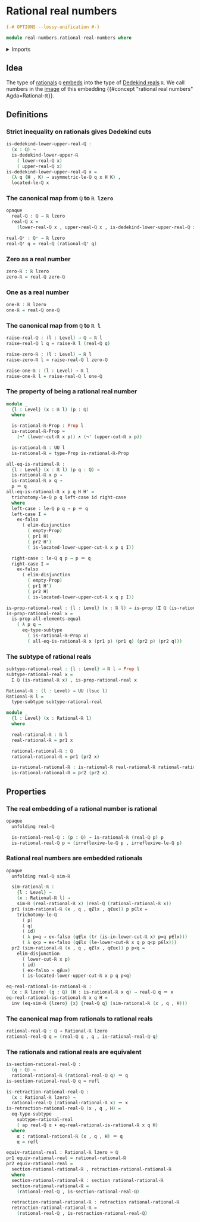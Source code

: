 # Rational real numbers

```agda
{-# OPTIONS --lossy-unification #-}

module real-numbers.rational-real-numbers where
```

<details><summary>Imports</summary>

```agda
open import elementary-number-theory.inequality-rational-numbers
open import elementary-number-theory.positive-rational-numbers
open import elementary-number-theory.rational-numbers
open import elementary-number-theory.strict-inequality-rational-numbers

open import foundation.action-on-identifications-functions
open import foundation.cartesian-product-types
open import foundation.conjunction
open import foundation.dependent-pair-types
open import foundation.disjunction
open import foundation.embeddings
open import foundation.empty-types
open import foundation.equivalences
open import foundation.existential-quantification
open import foundation.function-types
open import foundation.homotopies
open import foundation.identity-types
open import foundation.logical-equivalences
open import foundation.negation
open import foundation.propositional-truncations
open import foundation.propositions
open import foundation.retractions
open import foundation.sections
open import foundation.subtypes
open import foundation.transport-along-identifications
open import foundation.universe-levels

open import logic.functoriality-existential-quantification

open import real-numbers.dedekind-real-numbers
open import real-numbers.lower-dedekind-real-numbers
open import real-numbers.raising-universe-levels-real-numbers
open import real-numbers.rational-lower-dedekind-real-numbers
open import real-numbers.rational-upper-dedekind-real-numbers
open import real-numbers.similarity-real-numbers
open import real-numbers.upper-dedekind-real-numbers
```

</details>

## Idea

The type of [rationals](elementary-number-theory.rational-numbers.md) `ℚ`
[embeds](foundation-core.embeddings.md) into the type of
[Dedekind reals](real-numbers.dedekind-real-numbers.md) `ℝ`. We call numbers in
the [image](foundation.images.md) of this embedding
{{#concept "rational real numbers" Agda=Rational-ℝ}}.

## Definitions

### Strict inequality on rationals gives Dedekind cuts

```agda
is-dedekind-lower-upper-real-ℚ :
  (x : ℚ) →
  is-dedekind-lower-upper-ℝ
    ( lower-real-ℚ x)
    ( upper-real-ℚ x)
is-dedekind-lower-upper-real-ℚ x =
  (λ q (H , K) → asymmetric-le-ℚ q x H K) ,
  located-le-ℚ x
```

### The canonical map from `ℚ` to `ℝ lzero`

```agda
opaque
  real-ℚ : ℚ → ℝ lzero
  real-ℚ x =
    (lower-real-ℚ x , upper-real-ℚ x , is-dedekind-lower-upper-real-ℚ x)

real-ℚ⁺ : ℚ⁺ → ℝ lzero
real-ℚ⁺ q = real-ℚ (rational-ℚ⁺ q)
```

### Zero as a real number

```agda
zero-ℝ : ℝ lzero
zero-ℝ = real-ℚ zero-ℚ
```

### One as a real number

```agda
one-ℝ : ℝ lzero
one-ℝ = real-ℚ one-ℚ
```

### The canonical map from `ℚ` to `ℝ l`

```agda
raise-real-ℚ : (l : Level) → ℚ → ℝ l
raise-real-ℚ l q = raise-ℝ l (real-ℚ q)

raise-zero-ℝ : (l : Level) → ℝ l
raise-zero-ℝ l = raise-real-ℚ l zero-ℚ

raise-one-ℝ : (l : Level) → ℝ l
raise-one-ℝ l = raise-real-ℚ l one-ℚ
```

### The property of being a rational real number

```agda
module _
  {l : Level} (x : ℝ l) (p : ℚ)
  where

  is-rational-ℝ-Prop : Prop l
  is-rational-ℝ-Prop =
    (¬' (lower-cut-ℝ x p)) ∧ (¬' (upper-cut-ℝ x p))

  is-rational-ℝ : UU l
  is-rational-ℝ = type-Prop is-rational-ℝ-Prop
```

```agda
all-eq-is-rational-ℝ :
  {l : Level} (x : ℝ l) (p q : ℚ) →
  is-rational-ℝ x p →
  is-rational-ℝ x q →
  p ＝ q
all-eq-is-rational-ℝ x p q H H' =
  trichotomy-le-ℚ p q left-case id right-case
  where
  left-case : le-ℚ p q → p ＝ q
  left-case I =
    ex-falso
      ( elim-disjunction
        ( empty-Prop)
        ( pr1 H)
        ( pr2 H')
        ( is-located-lower-upper-cut-ℝ x p q I))

  right-case : le-ℚ q p → p ＝ q
  right-case I =
    ex-falso
      ( elim-disjunction
        ( empty-Prop)
        ( pr1 H')
        ( pr2 H)
        ( is-located-lower-upper-cut-ℝ x q p I))

is-prop-rational-real : {l : Level} (x : ℝ l) → is-prop (Σ ℚ (is-rational-ℝ x))
is-prop-rational-real x =
  is-prop-all-elements-equal
    ( λ p q →
      eq-type-subtype
        ( is-rational-ℝ-Prop x)
        ( all-eq-is-rational-ℝ x (pr1 p) (pr1 q) (pr2 p) (pr2 q)))
```

### The subtype of rational reals

```agda
subtype-rational-real : {l : Level} → ℝ l → Prop l
subtype-rational-real x =
  Σ ℚ (is-rational-ℝ x) , is-prop-rational-real x

Rational-ℝ : (l : Level) → UU (lsuc l)
Rational-ℝ l =
  type-subtype subtype-rational-real

module _
  {l : Level} (x : Rational-ℝ l)
  where

  real-rational-ℝ : ℝ l
  real-rational-ℝ = pr1 x

  rational-rational-ℝ : ℚ
  rational-rational-ℝ = pr1 (pr2 x)

  is-rational-rational-ℝ : is-rational-ℝ real-rational-ℝ rational-rational-ℝ
  is-rational-rational-ℝ = pr2 (pr2 x)
```

## Properties

### The real embedding of a rational number is rational

```agda
opaque
  unfolding real-ℚ

  is-rational-real-ℚ : (p : ℚ) → is-rational-ℝ (real-ℚ p) p
  is-rational-real-ℚ p = (irreflexive-le-ℚ p , irreflexive-le-ℚ p)
```

### Rational real numbers are embedded rationals

```agda
opaque
  unfolding real-ℚ sim-ℝ

  sim-rational-ℝ :
    {l : Level} →
    (x : Rational-ℝ l) →
    sim-ℝ (real-rational-ℝ x) (real-ℚ (rational-rational-ℝ x))
  pr1 (sim-rational-ℝ (x , q , q∉lx , q∉ux)) p p∈lx =
    trichotomy-le-ℚ
      ( p)
      ( q)
      ( id)
      ( λ p=q → ex-falso (q∉lx (tr (is-in-lower-cut-ℝ x) p=q p∈lx)))
      ( λ q<p → ex-falso (q∉lx (le-lower-cut-ℝ x q p q<p p∈lx)))
  pr2 (sim-rational-ℝ (x , q , q∉lx , q∉ux)) p p<q =
    elim-disjunction
      ( lower-cut-ℝ x p)
      ( id)
      ( ex-falso ∘ q∉ux)
      ( is-located-lower-upper-cut-ℝ x p q p<q)

eq-real-rational-is-rational-ℝ :
  (x : ℝ lzero) (q : ℚ) (H : is-rational-ℝ x q) → real-ℚ q ＝ x
eq-real-rational-is-rational-ℝ x q H =
  inv (eq-sim-ℝ {lzero} {x} {real-ℚ q} (sim-rational-ℝ (x , q , H)))
```

### The canonical map from rationals to rational reals

```agda
rational-real-ℚ : ℚ → Rational-ℝ lzero
rational-real-ℚ q = (real-ℚ q , q , is-rational-real-ℚ q)
```

### The rationals and rational reals are equivalent

```agda
is-section-rational-real-ℚ :
  (q : ℚ) →
  rational-rational-ℝ (rational-real-ℚ q) ＝ q
is-section-rational-real-ℚ q = refl

is-retraction-rational-real-ℚ :
  (x : Rational-ℝ lzero) →
  rational-real-ℚ (rational-rational-ℝ x) ＝ x
is-retraction-rational-real-ℚ (x , q , H) =
  eq-type-subtype
    subtype-rational-real
    ( ap real-ℚ α ∙ eq-real-rational-is-rational-ℝ x q H)
  where
    α : rational-rational-ℝ (x , q , H) ＝ q
    α = refl

equiv-rational-real : Rational-ℝ lzero ≃ ℚ
pr1 equiv-rational-real = rational-rational-ℝ
pr2 equiv-rational-real =
  section-rational-rational-ℝ , retraction-rational-rational-ℝ
  where
  section-rational-rational-ℝ : section rational-rational-ℝ
  section-rational-rational-ℝ =
    (rational-real-ℚ , is-section-rational-real-ℚ)

  retraction-rational-rational-ℝ : retraction rational-rational-ℝ
  retraction-rational-rational-ℝ =
    (rational-real-ℚ , is-retraction-rational-real-ℚ)
```
